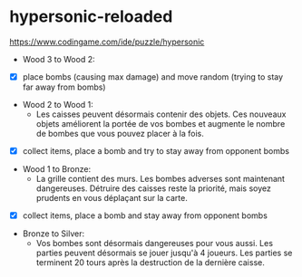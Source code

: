 # hypersonic-reloaded

https://www.codingame.com/ide/puzzle/hypersonic

- Wood 3 to Wood 2:
- [X] place bombs (causing max damage) and move random (trying to stay far away from bombs)


- Wood 2 to Wood 1:
  - Les caisses peuvent désormais contenir des objets. Ces nouveaux objets améliorent la portée de vos bombes et augmente le nombre de bombes que vous pouvez placer à la fois.
- [X] collect items, place a bomb and try to stay away from opponent bombs

- Wood 1 to Bronze:
  - La grille contient des murs. Les bombes adverses sont maintenant dangereuses. Détruire des caisses reste la priorité, mais soyez prudents en vous déplaçant sur la carte.
- [X] collect items, place a bomb and stay away from opponent bombs

- Bronze to Silver:
  - Vos bombes sont désormais dangereuses pour vous aussi. Les parties peuvent désormais se jouer jusqu'à 4 joueurs. Les parties se terminent 20 tours après la destruction de la dernière caisse.
